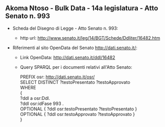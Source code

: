 ## Akoma Ntoso - Bulk Data - 14a legislatura - Atto Senato n. 993 ##

* Scheda del Disegno di Legge - Atto Senato n. 993:
	* http url: http://www.senato.it/leg/14/BGT/Schede/Ddliter/16482.htm

* Riferimenti al sito OpenData del Senato http://dati.senato.it/:
	* Link OpenData: http://dati.senato.it/ddl/16482
	* Query SPARQL per i documenti relativi all'Atto Senato:

        PREFIX osr: <http://dati.senato.it/osr/>  
		SELECT DISTINCT ?testoPresentato ?testoApprovato  
		WHERE  
		{  
		    ?ddl a osr:Ddl.  
		    ?ddl osr:idFase 993 .  
		    OPTIONAL { ?ddl osr:testoPresentato ?testoPresentato }  
		    OPTIONAL { ?ddl osr:testoApprovato ?testoApprovato }  
		}
		